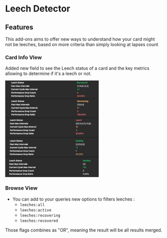 # Leech Detector

## Features
This add-ons aims to offer new ways to understand how your card might not be leeches, based on more criteria than simply looking at lapses count

### Card Info VIew

Added new field to see the Leech status of a card and the key metrics allowing to determine if it's a leech or not.

<img src="https://github.com/JSchoreels/anki-addon-leechdetector/blob/main/images/card_info_view.png?raw=true" alt="Card Info View, New Leech Metrics" width="300" />

### Browse View

- You can add to your queries new options to filters leeches :
  - `leeches:all`
  - `leeches:active`
  - `leeches:recovering`
  - `leeches:recovered`

Those flags combines as "OR", meaning the result will be all results merged.